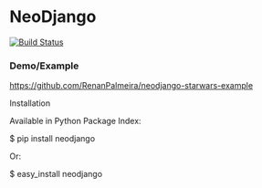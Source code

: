 # NeoDjango

[![Build Status](https://travis-ci.org/RenanPalmeira/neodjango.svg?branch=master)](https://travis-ci.org/RenanPalmeira/neodjango)

### Demo/Example

https://github.com/RenanPalmeira/neodjango-starwars-example

Installation

Available in Python Package Index:

$ pip install neodjango

Or:

$ easy_install neodjango
